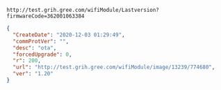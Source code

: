 `http://test.grih.gree.com/wifiModule/Lastversion?firmwareCode=362001063384`

```json
{
  "CreateDate": "2020-12-03 01:29:49",
  "commProtVer": "",
  "desc": "ota",
  "forcedUpgrade": 0,
  "r": 200,
  "url": "http://test.grih.gree.com/wifiModule/image/13239/774680",
  "ver": "1.20"
}
```